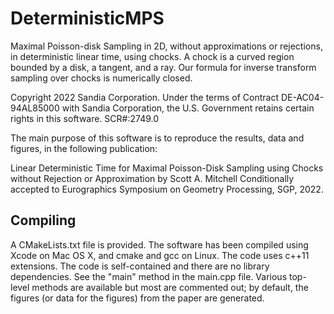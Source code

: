 # DeterministicMPS
Maximal Poisson-disk Sampling in 2D, without approximations or rejections, in deterministic linear time, using chocks.
A chock is a curved region bounded by a disk, a tangent, and a ray. Our formula for inverse transform sampling over chocks is numerically closed.

Copyright 2022 Sandia Corporation. Under the terms of Contract DE-AC04-94AL85000 with Sandia Corporation, the U.S. Government retains certain rights in this software.
SCR#:2749.0  

The main purpose of this software is to reproduce the results, data and figures, in the following publication:

Linear Deterministic Time for Maximal Poisson-Disk Sampling using Chocks without Rejection or Approximation
by Scott A. Mitchell
Conditionally accepted to Eurographics Symposium on Geometry Processing, SGP, 2022.


## Compiling
A CMakeLists.txt file is provided. 
The software has been compiled using Xcode on Mac OS X, and cmake and gcc on Linux. The code uses c++11 extensions.
The code is self-contained and there are no library dependencies.
See the "main" method in the main.cpp file. Various top-level methods are available but most are commented out; by default, the figures (or data for the figures) from the paper are generated.
